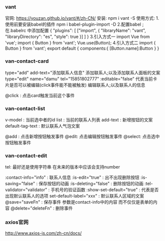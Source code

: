 ### vant
  官网: https://youzan.github.io/vant/#/zh-CN/
  安装: npm i vant -S
  使用方式:
    1.使用前要安装babel的插件 npm i babel-plugin-import -D
    2.配置babel ; 在.babelrc 中添加配置
      {
        "plugins": [
          ["import", {
            "libraryName": "vant",
            "libraryDirectory": "es",
            "style": true
          }]
        ]
      }
    3.引入方式一
      import Vue from 'vue';
      import { Button } from 'vant';
      Vue.use(Button);
    4.引入方式二
        import { Button } from 'vant';
        export default {
          components:{
            [Button.name]:Button
          }
        }

### van-contact-card
  type="add"
  add-text="添加联系人信息"
    添加联系人;以及添加联系人面板的文案
  type="edit"
  name="damu"
  tel="15851802777"
  :editable="false" 代表当前卡片是否可以被编辑(click事件能不能被触发)
    编辑联系人;以及联系人的信息

  @click : 点击card触发当前这个事件

### van-contact-list
  v-model : 当前选中者的id
  list    : 当前的联系人列表
  add-text : 新增按钮的文案
  default-tag-text : 默认联系人气泡文案

  @add : 点击新增按钮触发事件
  @edit: 点击编辑按钮触发事件
  @select: 点击选中按钮触发事件

### van-contact-edit
  tel: 最好还是使用字符串 在未来的版本中应该会支持number

  :contact-info="info"  : 联系人信息
  :is-edit="true"       : 出不出现删除按钮
  :is-saving="false"    : 保存按钮的动画
  :is-deleting="false"  : 删除按钮的动画
  :tel-validator="validator" : 手机号的验证函数
  :show-set-default="true"   : 代表是否出现默认联系人的选项
  set-default-label="xxx"    : 默认联系人区域的文案
  @save="saveFn"             : 保存事件 参数是contact-info中的内容  而不仅仅是表单的内容
  @delete="deleteFn"         : 删除事件

### axios官网
  http://www.axios-js.com/zh-cn/docs/
